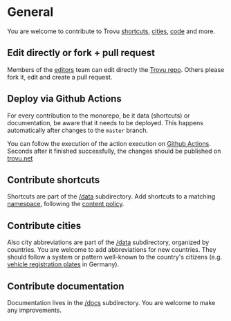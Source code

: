 # General

You are welcome to contribute to Trovu [shortcuts](../shortcuts/namespaces.md), [cities](../shortcuts/urls.md#city), [code](https://github.com/trovu/trovu) and more.

## Edit directly or fork + pull request

Members of the [editors](https://github.com/orgs/trovu/teams/editors) team can edit directly the [Trovu repo](https://github.com/trovu/trovu). Others please fork it, edit and create a pull request.

## Deploy via Github Actions

For every contribution to the monorepo, be it data (shortcuts) or documentation, be aware that it needs to be deployed. This happens automatically after changes to the `master` branch.

You can follow the execution of the action execution on [Github Actions](https://github.com/trovu/trovu/actions). Seconds after it finished successfully, the changes should be published on [trovu.net](https://trovu.net/)

## Contribute shortcuts

Shortcuts are part of the [/data](https://github.com/trovu/trovu/tree/master/data) subdirectory. Add shortcuts to a matching [namespace](../shortcuts/namespaces.md), following the [content policy](policy.md).

## Contribute cities

Also city abbreviations are part of the [/data](https://github.com/trovu/trovu/tree/master/data) subdirectory, organized by countries. You are welcome to add abbreviations for new countries. They should follow a system or pattern well-known to the country's citizens (e.g. [vehicle registration plates](https://en.wikipedia.org/wiki/Vehicle_registration_plate) in Germany).

## Contribute documentation

Documentation lives in the [/docs](https://github.com/trovu/trovu/tree/master/docs) subdirectory. You are welcome to make any improvements.
